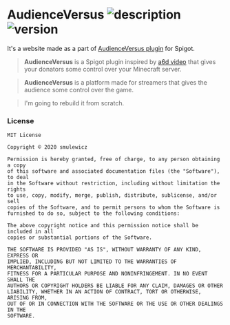 # AudienceVersus ![description][url_description] ![version][url_version]
It's a website made as a part of [AudienceVersus plugin][url_spigotplugin] for Spigot. 
> __AudienceVersus__ is a Spigot plugin inspired by [a6d video][url_a6d-video] that gives your donators some control over your Minecraft server.

> __AudienceVersus__ is a platform made for streamers that gives the audience some control over the game.

> I'm going to rebuild it from scratch.

### License
```
MIT License

Copyright © 2020 smulewicz

Permission is hereby granted, free of charge, to any person obtaining a copy
of this software and associated documentation files (the "Software"), to deal
in the Software without restriction, including without limitation the rights
to use, copy, modify, merge, publish, distribute, sublicense, and/or sell
copies of the Software, and to permit persons to whom the Software is
furnished to do so, subject to the following conditions:

The above copyright notice and this permission notice shall be included in all
copies or substantial portions of the Software.

THE SOFTWARE IS PROVIDED "AS IS", WITHOUT WARRANTY OF ANY KIND, EXPRESS OR
IMPLIED, INCLUDING BUT NOT LIMITED TO THE WARRANTIES OF MERCHANTABILITY,
FITNESS FOR A PARTICULAR PURPOSE AND NONINFRINGEMENT. IN NO EVENT SHALL THE
AUTHORS OR COPYRIGHT HOLDERS BE LIABLE FOR ANY CLAIM, DAMAGES OR OTHER
LIABILITY, WHETHER IN AN ACTION OF CONTRACT, TORT OR OTHERWISE, ARISING FROM,
OUT OF OR IN CONNECTION WITH THE SOFTWARE OR THE USE OR OTHER DEALINGS IN THE
SOFTWARE.
```

[url_a6d-video]: https://www.youtube.com/watch?v=ywOfMD2t8dc
[url_version]: https://img.shields.io/badge/version-1.0.0-blue
[url_description]: https://img.shields.io/badge/WWW-gray
[url_spigotplugin]: https://github.com/smulewicz/AudienceVersus-SpigotPlugin
